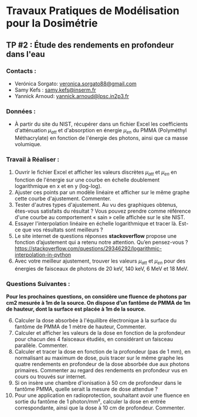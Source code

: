 # Travaux Pratiques de Modélisation pour la Dosimétrie

## TP #2 : Étude des rendements en profondeur dans l'eau

### Contacts :
- Verónica Sorgato: veronica.sorgato88@gmail.com
- Samy Kefs : samy.kefs@inserm.fr
- Yannick Arnoud: yannick.arnoud@lpsc.in2p3.fr

### Données :
- À partir du site du NIST, récupérer dans un fichier Excel les coefficients d'atténuation $\mu_{att}$ et d'absorption en énergie $\mu_{en}$ du PMMA (Polyméthyl Méthacrylate) en fonction de l'énergie des photons, ainsi que ca masse volumique.

### Travail à Réaliser :

1. Ouvrir le fichier Excel et afficher les valeurs discrètes $\mu_{att}$ et $\mu_{en}$ en fonction de l'énergie sur une courbe en échelle doublement logarithmique en x et en y (log-log). 
2. Ajuster ces points par un modèle linéaire et afficher sur le même graphe cette courbe d'ajustement. Commenter.
3. Tester d'autres types d'ajustement. Au vu des graphiques obtenus, êtes-vous satisfaits du résultat ? Vous pouvez prendre comme référence d'une courbe au comportement « sain » celle affichée sur le site NIST.
4. Essayer l'interpolation linéaire en échelle logarithmique et tracer là. Est-ce que vos résultats sont meilleurs ?
5. Le site internet de questions réponses **stackoverflow** propose une fonction d’ajustement qui a retenu notre attention. Qu’en pensez-vous ?
https://stackoverflow.com/questions/29346292/logarithmic-interpolation-in-python
6. Avec votre meilleur ajustement, trouver les valeurs $\mu_{att}$ et $\mu_{en}$ pour des énergies de faisceaux de photons de 20 keV, 140 keV, 6 MeV et 18 MeV.



### Questions Suivantes :

**Pour les prochaines questions, on considère une fluence de photons par cm2 mesurée à 1m de la source. On dispose d’un fantôme de PMMA de 1m de hauteur, dont la surface est placée à 1m de la source.**

6. Calculer la dose absorbée à l'équilibre électronique à la surface du fantôme de PMMA de 1 mètre de hauteur, Commenter.
7. Calculer et afficher les valeurs de la dose en fonction de la profondeur pour chacun des 4 faisceaux étudiés, en considérant un faisceau parallèle. Commenter.
8. Calculer et tracer la dose en fonction de la profondeur (pas de 1 mm), en normalisant au maximum de dose, puis tracer sur le même graphe les quatre rendements en profondeur de la dose absorbée due aux photons primaires. Commenter au regard des rendements en profondeur vus en cours ou trouvés sur internet.
9. Si on insère une chambre d'ionisation à 50 cm de profondeur dans le fantôme PMMA, quelle serait la mesure de dose attendue ?
10. Pour une application en radioprotection, souhaitant avoir une fluence en sortie du fantôme de 1 photon/mm², calculer la dose en entrée correspondante, ainsi que la dose à 10 cm de profondeur. Commenter.